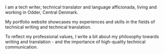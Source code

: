 I am a tech writer, technical translator and language afficionada, living and working in Odder, Central Denmark. 

My portfolio website showcases my experiences and skills in the fields of technical writing and technical translation. 

To reflect my professional values, I write a bit about my philosophy towards writing and translation - and the importance of high-quality technical communication. 
